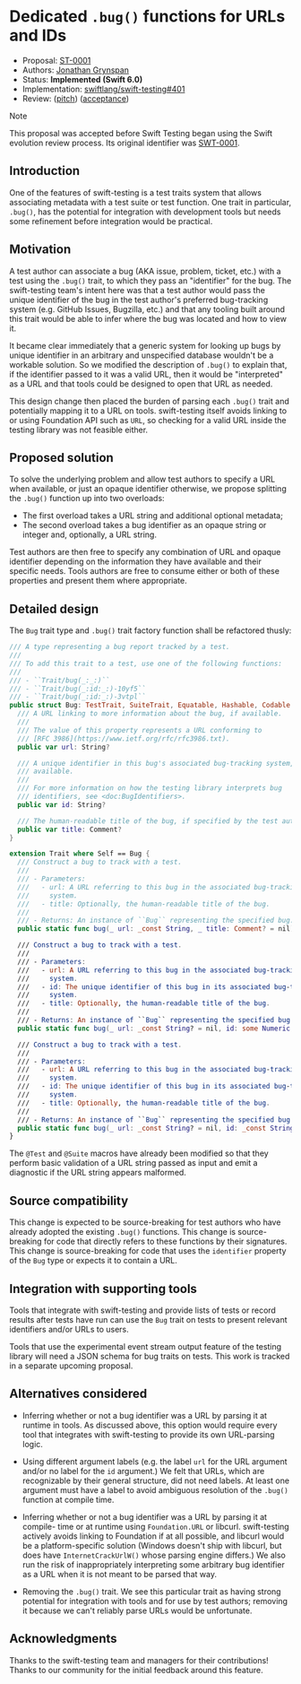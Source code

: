 # Dedicated `.bug()` functions for URLs and IDs

* Proposal: [ST-0001](0001-refactor-bug-inits.md)
* Authors: [Jonathan Grynspan](https://github.com/grynspan)
* Status: **Implemented (Swift 6.0)**
* Implementation: [swiftlang/swift-testing#401](https://github.com/swiftlang/swift-testing/pull/401)
* Review: ([pitch](https://forums.swift.org/t/pitch-dedicated-bug-functions-for-urls-and-ids/71842)) ([acceptance](https://forums.swift.org/t/swt-0001-dedicated-bug-functions-for-urls-and-ids/71842/2))

> [!NOTE]
> This proposal was accepted before Swift Testing began using the Swift
> evolution review process. Its original identifier was
> [SWT-0001](https://github.com/swiftlang/swift-testing/blob/main/Documentation/Proposals/0001-refactor-bug-inits.md).

## Introduction

One of the features of swift-testing is a test traits system that allows
associating metadata with a test suite or test function. One trait in
particular, `.bug()`, has the potential for integration with development tools
but needs some refinement before integration would be practical.

## Motivation

A test author can associate a bug (AKA issue, problem, ticket, etc.) with a test
using the `.bug()` trait, to which they pass an "identifier" for the bug. The
swift-testing team's intent here was that a test author would pass the unique
identifier of the bug in the test author's preferred bug-tracking system (e.g.
GitHub Issues, Bugzilla, etc.) and that any tooling built around this trait
would be able to infer where the bug was located and how to view it.

It became clear immediately that a generic system for looking up bugs by unique
identifier in an arbitrary and unspecified database wouldn't be a workable
solution. So we modified the description of `.bug()` to explain that, if the
identifier passed to it was a valid URL, then it would be "interpreted" as a URL
and that tools could be designed to open that URL as needed.

This design change then placed the burden of parsing each `.bug()` trait and
potentially mapping it to a URL on tools. swift-testing itself avoids linking to
or using Foundation API such as `URL`, so checking for a valid URL inside the
testing library was not feasible either.

## Proposed solution

To solve the underlying problem and allow test authors to specify a URL when
available, or just an opaque identifier otherwise, we propose splitting the
`.bug()` function up into two overloads:

- The first overload takes a URL string and additional optional metadata;
- The second overload takes a bug identifier as an opaque string or integer and,
  optionally, a URL string.
  
Test authors are then free to specify any combination of URL and opaque
identifier depending on the information they have available and their specific
needs. Tools authors are free to consume either or both of these properties and
present them where appropriate.

## Detailed design

The `Bug` trait type and `.bug()` trait factory function shall be refactored
thusly:

```swift
/// A type representing a bug report tracked by a test.
///
/// To add this trait to a test, use one of the following functions:
///
/// - ``Trait/bug(_:_:)``
/// - ``Trait/bug(_:id:_:)-10yf5``
/// - ``Trait/bug(_:id:_:)-3vtpl``
public struct Bug: TestTrait, SuiteTrait, Equatable, Hashable, Codable {
  /// A URL linking to more information about the bug, if available.
  ///
  /// The value of this property represents a URL conforming to
  /// [RFC 3986](https://www.ietf.org/rfc/rfc3986.txt).
  public var url: String?

  /// A unique identifier in this bug's associated bug-tracking system, if
  /// available.
  ///
  /// For more information on how the testing library interprets bug
  /// identifiers, see <doc:BugIdentifiers>.
  public var id: String?

  /// The human-readable title of the bug, if specified by the test author.
  public var title: Comment?
}

extension Trait where Self == Bug {
  /// Construct a bug to track with a test.
  ///
  /// - Parameters:
  ///   - url: A URL referring to this bug in the associated bug-tracking
  ///     system.
  ///   - title: Optionally, the human-readable title of the bug.
  ///
  /// - Returns: An instance of ``Bug`` representing the specified bug.
  public static func bug(_ url: _const String, _ title: Comment? = nil) -> Self

  /// Construct a bug to track with a test.
  ///
  /// - Parameters:
  ///   - url: A URL referring to this bug in the associated bug-tracking
  ///     system.
  ///   - id: The unique identifier of this bug in its associated bug-tracking
  ///     system.
  ///   - title: Optionally, the human-readable title of the bug.
  ///
  /// - Returns: An instance of ``Bug`` representing the specified bug.
  public static func bug(_ url: _const String? = nil, id: some Numeric, _ title: Comment? = nil) -> Self

  /// Construct a bug to track with a test.
  ///
  /// - Parameters:
  ///   - url: A URL referring to this bug in the associated bug-tracking
  ///     system.
  ///   - id: The unique identifier of this bug in its associated bug-tracking
  ///     system.
  ///   - title: Optionally, the human-readable title of the bug.
  ///
  /// - Returns: An instance of ``Bug`` representing the specified bug.
  public static func bug(_ url: _const String? = nil, id: _const String, _ title: Comment? = nil) -> Self
}
```

The `@Test` and `@Suite` macros have already been modified so that they perform
basic validation of a URL string passed as input and emit a diagnostic if the
URL string appears malformed. 

## Source compatibility

This change is expected to be source-breaking for test authors who have already
adopted the existing `.bug()` functions. This change is source-breaking for code
that directly refers to these functions by their signatures. This change is
source-breaking for code that uses the `identifier` property of the `Bug` type
or expects it to contain a URL.

## Integration with supporting tools

Tools that integrate with swift-testing and provide lists of tests or record
results after tests have run can use the `Bug` trait on tests to present
relevant identifiers and/or URLs to users.

Tools that use the experimental event stream output feature of the testing
library will need a JSON schema for bug traits on tests. This work is tracked in
a separate upcoming proposal.

## Alternatives considered

- Inferring whether or not a bug identifier was a URL by parsing it at runtime
  in tools. As discussed above, this option would require every tool that
  integrates with swift-testing to provide its own URL-parsing logic.
  
- Using different argument labels (e.g. the label `url` for the URL argument
  and/or no label for the `id` argument.) We felt that URLs, which are
  recognizable by their general structure, did not need labels. At least one
  argument must have a label to avoid ambiguous resolution of the `.bug()`
  function at compile time.

- Inferring whether or not a bug identifier was a URL by parsing it at compile-
  time or at runtime using `Foundation.URL` or libcurl. swift-testing actively
  avoids linking to Foundation if at all possible, and libcurl would be a
  platform-specific solution (Windows doesn't ship with libcurl, but does have
  `InternetCrackUrlW()` whose parsing engine differs.) We also run the risk of
  inappropriately interpreting some arbitrary bug identifier as a URL when it is
  not meant to be parsed that way.

- Removing the `.bug()` trait. We see this particular trait as having strong
  potential for integration with tools and for use by test authors; removing it
  because we can't reliably parse URLs would be unfortunate.

## Acknowledgments

Thanks to the swift-testing team and managers for their contributions! Thanks to
our community for the initial feedback around this feature.
